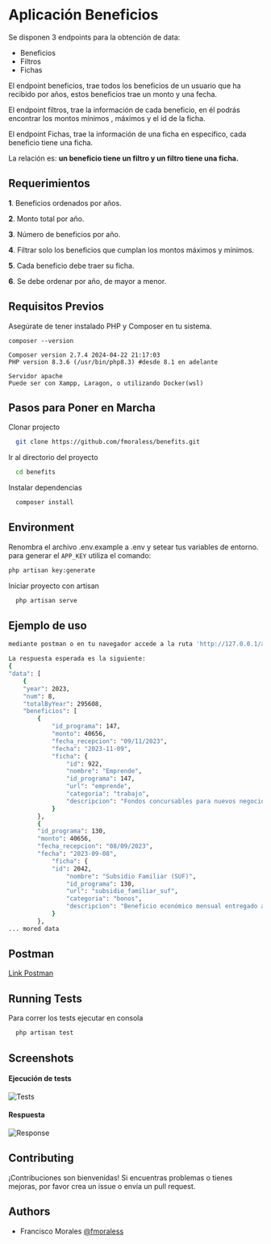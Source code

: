 # Aplicación Beneficios

Se disponen 3 endpoints para la obtención de data:
- Beneficios
- Filtros
- Fichas

El endpoint beneficios, trae todos los beneficios de un usuario que ha recibido
por años, estos beneficios trae un monto y una fecha.

El endpoint filtros, trae la información de cada beneficio, en él podrás
encontrar los montos mínimos , máximos y el id de la ficha.

El endpoint Fichas, trae la información de una ficha en específico, cada
beneficio tiene una ficha.

La relación es: **un beneficio tiene un filtro y un filtro tiene una ficha.**

## Requerimientos

**1**. Beneficios ordenados por años.

**2**. Monto total por año.

**3**. Número de beneficios por año.

**4**. Filtrar solo los beneficios que cumplan los montos máximos y mínimos.

**5**. Cada beneficio debe traer su ficha.

**6**. Se debe ordenar por año, de mayor a menor.

## Requisitos Previos

Asegúrate de tener instalado PHP y Composer en tu sistema.
```
composer --version

Composer version 2.7.4 2024-04-22 21:17:03
PHP version 8.3.6 (/usr/bin/php8.3) #desde 8.1 en adelante
```

```
Servidor apache
Puede ser con Xampp, Laragon, o utilizando Docker(wsl)
```

## Pasos para Poner en Marcha

Clonar projecto

```bash
  git clone https://github.com/fmoraless/benefits.git
```

Ir al directorio del proyecto

```bash
  cd benefits
```

Instalar dependencias

```bash
  composer install
```



## Environment

Renombra el archivo .env.example a .env y setear tus variables de entorno.
para generar el `APP_KEY`
utiliza el comando:
```bash
php artisan key:generate
```

Iniciar proyecto con artisan

```bash
  php artisan serve
```



## Ejemplo de uso

```bash
mediante postman o en tu navegador accede a la ruta 'http://127.0.0.1/api/v1/benefits'

La respuesta esperada es la siguiente:
{
"data": [
    {
    "year": 2023,
    "num": 8,
    "totalByYear": 295608,
    "beneficios": [
        {
            "id_programa": 147,
            "monto": 40656,
            "fecha_recepcion": "09/11/2023",
            "fecha": "2023-11-09",
            "ficha": {
                "id": 922,
                "nombre": "Emprende",
                "id_programa": 147,
                "url": "emprende",
                "categoria": "trabajo",
                "descripcion": "Fondos concursables para nuevos negocios"
            }
        },
        {
        "id_programa": 130,
        "monto": 40656,
        "fecha_recepcion": "08/09/2023",
        "fecha": "2023-09-08",
            "ficha": {
            "id": 2042,
                "nombre": "Subsidio Familiar (SUF)",
                "id_programa": 130,
                "url": "subsidio_familiar_suf",
                "categoria": "bonos",
                "descripcion": "Beneficio económico mensual entregado a madres, padres o tutores que no cuentan con previsión social."
            }
        },
... mored data
```


## Postman

[Link Postman](https://drive.google.com/file/d/1VH7mtjk5vaAUU2feGEa7Q09x0yQZ-IVO/view?usp=sharing)


## Running Tests

Para correr los tests ejecutar en consola

```bash
  php artisan test
```


## Screenshots


#### Ejecución de tests
![Tests](https://drive.google.com/uc?id=1FVtBf_u3bbG5u-9a7CDxXYS7pgR49KLq)

#### Respuesta
![Response](https://drive.google.com/uc?id=1HkZ-O1y4sWWQ53osYBJisPGYfdMyzliI)


## Contributing

¡Contribuciones son bienvenidas!
Si encuentras problemas o tienes mejoras, por favor crea un issue o envía un pull request.


## Authors

- Francisco Morales [@fmoraless](https://www.github.com/fmoraless)


